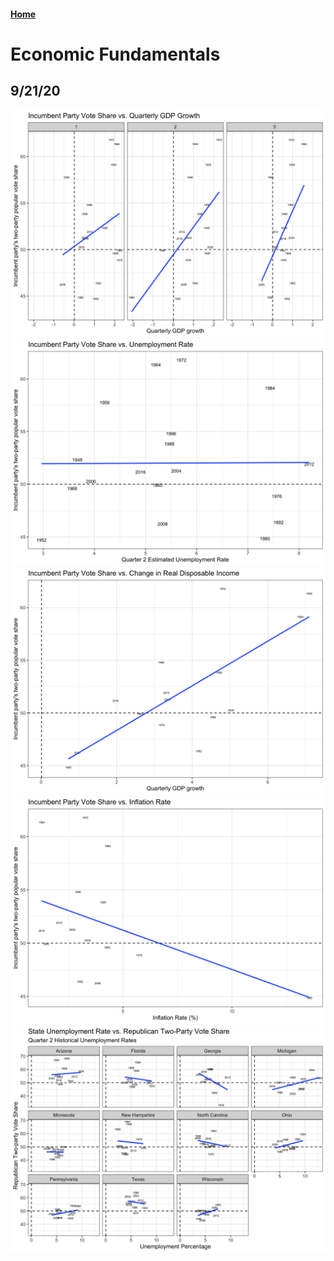#### [Home](https://cassidybargell.github.io/election_analytics/)

# Economic Fundamentals 
## 9/21/20

![](../figures/gdp_v_pv2p.png)
![](../figures/unemployment_lm.png)
![](../figures/rdpi_lm.png)
![](../figures/inflate_lm.png)
![](../figures/swing_lm.png)